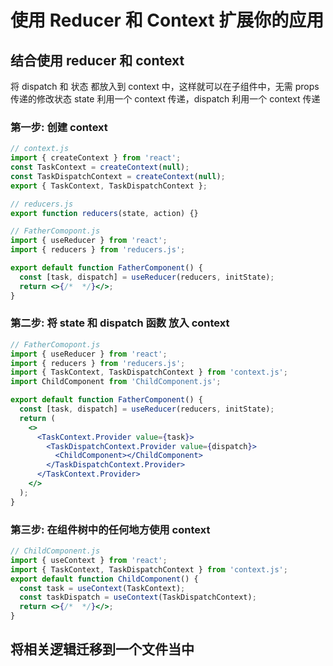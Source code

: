 # 使用 Reducer 和 Context 扩展你的应用

## 结合使用 reducer 和 context

将 dispatch 和 状态 都放入到 context 中，这样就可以在子组件中，无需 props 传递的修改状态
state 利用一个 context 传递，dispatch 利用一个 context 传递

### 第一步: 创建 context

```jsx
// context.js
import { createContext } from 'react';
const TaskContext = createContext(null);
const TaskDispatchContext = createContext(null);
export { TaskContext, TaskDispatchContext };

// reducers.js
export function reducers(state, action) {}

// FatherComopont.js
import { useReducer } from 'react';
import { reducers } from 'reducers.js';

export default function FatherComponent() {
  const [task, dispatch] = useReducer(reducers, initState);
  return <>{/*  */}</>;
}
```

### 第二步: 将 state 和 dispatch 函数 放入 context

```jsx
// FatherComopont.js
import { useReducer } from 'react';
import { reducers } from 'reducers.js';
import { TaskContext, TaskDispatchContext } from 'context.js';
import ChildComponent from 'ChildComponent.js';

export default function FatherComponent() {
  const [task, dispatch] = useReducer(reducers, initState);
  return (
    <>
      <TaskContext.Provider value={task}>
        <TaskDispatchContext.Provider value={dispatch}>
          <ChildComponent></ChildComponent>
        </TaskDispatchContext.Provider>
      </TaskContext.Provider>
    </>
  );
}
```

### 第三步: 在组件树中的任何地方使用 context

```jsx
// ChildComponent.js
import { useContext } from 'react';
import { TaskContext, TaskDispatchContext } from 'context.js';
export default function ChildComponent() {
  const task = useContext(TaskContext);
  const taskDispatch = useContext(TaskDispatchContext);
  return <>{/*  */}</>;
}
```

## 将相关逻辑迁移到一个文件当中
